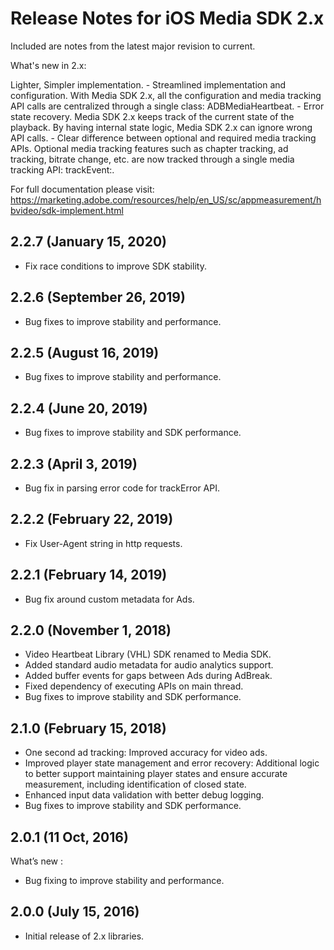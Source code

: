 # Release Notes for iOS Media SDK 2.x

Included are notes from the latest major revision to current.

What's new in 2.x:

Lighter, Simpler implementation.
    - Streamlined implementation and configuration. With Media SDK 2.x, all the configuration and media tracking API calls are centralized through a single class: ADBMediaHeartbeat.
    - Error state recovery. Media SDK 2.x keeps track of the current state of the playback. By having internal state logic, Media SDK 2.x can ignore wrong API calls.
    - Clear difference between optional and required media tracking APIs. Optional media tracking features such as chapter tracking, ad tracking, bitrate change, etc. are now tracked through a single media tracking API: trackEvent:.

For full documentation please visit:
https://marketing.adobe.com/resources/help/en_US/sc/appmeasurement/hbvideo/sdk-implement.html

## 2.2.7 (January 15, 2020)
- Fix race conditions to improve SDK stability.

## 2.2.6 (September 26, 2019)
- Bug fixes to improve stability and performance.

## 2.2.5 (August 16, 2019)
- Bug fixes to improve stability and performance.

## 2.2.4 (June 20, 2019)
- Bug fixes to improve stability and SDK performance.

## 2.2.3 (April 3, 2019)
- Bug fix in parsing error code for trackError API.

## 2.2.2 (February 22, 2019)
- Fix User-Agent string in http requests.

## 2.2.1 (February 14, 2019)
- Bug fix around custom metadata for Ads.

## 2.2.0 (November 1, 2018)
- Video Heartbeat Library (VHL) SDK renamed to Media SDK.
- Added standard audio metadata for audio analytics support.
- Added buffer events for gaps between Ads during AdBreak.
- Fixed dependency of executing APIs on main thread.
- Bug fixes to improve stability and SDK performance.

## 2.1.0 (February 15, 2018)
- One second ad tracking: Improved accuracy for video ads.
- Improved player state management and error recovery: Additional logic to better support maintaining player states and ensure accurate measurement, including identification of closed state.
- Enhanced input data validation with better debug logging.
- Bug fixes to improve stability and SDK performance.

## 2.0.1 (11 Oct, 2016)
What’s new :
- Bug fixing to improve stability and performance.

## 2.0.0 (July 15, 2016)
- Initial release of 2.x libraries.
